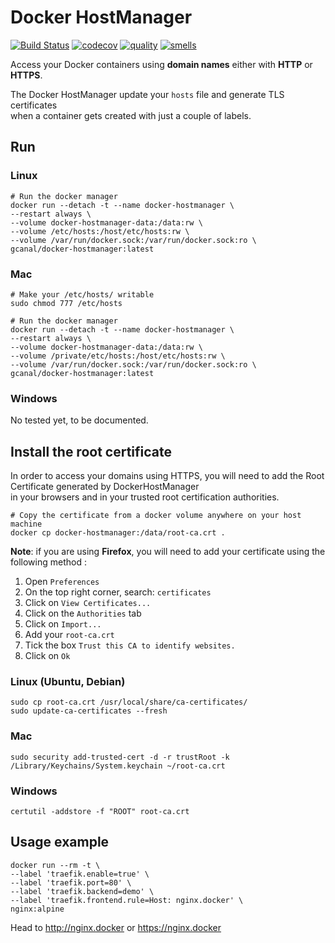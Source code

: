 # Docker HostManager

[![Build Status](https://travis-ci.org/guillemcanal/docker-hostmanager.svg?branch=master)](https://travis-ci.org/guillemcanal/docker-hostmanager)
[![codecov](https://codecov.io/gh/guillemcanal/docker-hostmanager/branch/master/graph/badge.svg)](https://codecov.io/gh/guillemcanal/docker-hostmanager)
[![quality](https://sonarcloud.io/api/project_badges/measure?project=docker-hostmanager&metric=sqale_rating)](https://sonarcloud.io/dashboard?id=docker-hostmanager)
[![smells](https://sonarcloud.io/api/project_badges/measure?project=docker-hostmanager&metric=code_smells)](https://sonarcloud.io/project/issues?id=docker-hostmanager&resolved=false&types=CODE_SMELL)

Access your Docker containers using **domain names** either with **HTTP** or **HTTPS**.

The Docker HostManager update your `hosts` file and generate TLS certificates  
when a container gets created with just a couple of labels.

## Run

### Linux

```shell
# Run the docker manager
docker run --detach -t --name docker-hostmanager \
--restart always \
--volume docker-hostmanager-data:/data:rw \
--volume /etc/hosts:/host/etc/hosts:rw \
--volume /var/run/docker.sock:/var/run/docker.sock:ro \
gcanal/docker-hostmanager:latest
```

### Mac

```shell
# Make your /etc/hosts/ writable
sudo chmod 777 /etc/hosts

# Run the docker manager
docker run --detach -t --name docker-hostmanager \
--restart always \
--volume docker-hostmanager-data:/data:rw \
--volume /private/etc/hosts:/host/etc/hosts:rw \
--volume /var/run/docker.sock:/var/run/docker.sock:ro \
gcanal/docker-hostmanager:latest
```

### Windows

No tested yet, to be documented.

## Install the root certificate

In order to access your domains using HTTPS, you will need to add the Root Certificate generated by DockerHostManager  
in your browsers and in your trusted root certification authorities.

```shell
# Copy the certificate from a docker volume anywhere on your host machine
docker cp docker-hostmanager:/data/root-ca.crt .
```

**Note**: if you are using **Firefox**, you will need to add your certificate using the following method :

1. Open `Preferences`
2. On the top right corner, search: `certificates`
3. Click on `View Certificates...`
4. Click on the `Authorities` tab
5. Click on `Import...`
6. Add your `root-ca.crt`
7. Tick the box `Trust this CA to identify websites.`
8. Click on `Ok`

### Linux (Ubuntu, Debian)

```shell
sudo cp root-ca.crt /usr/local/share/ca-certificates/
sudo update-ca-certificates --fresh
```

### Mac

```shell
sudo security add-trusted-cert -d -r trustRoot -k /Library/Keychains/System.keychain ~/root-ca.crt
```

### Windows 

```shell
certutil -addstore -f "ROOT" root-ca.crt
```

## Usage example

```shell
docker run --rm -t \
--label 'traefik.enable=true' \
--label 'traefik.port=80' \
--label 'traefik.backend=demo' \
--label 'traefik.frontend.rule=Host: nginx.docker' \
nginx:alpine
```

Head to <http://nginx.docker> or <https://nginx.docker>
